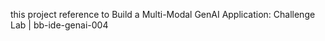 this project reference to Build a Multi-Modal GenAI Application: Challenge Lab | bb-ide-genai-004


